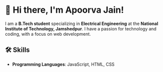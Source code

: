 # 👋 Hi there, I'm Apoorva Jain!

I am a **B.Tech student** specializing in **Electrical Engineering** at the **National Institute of Technology, Jamshedpur**. I have a passion for technology and coding, with a focus on web development.

## 🛠️ Skills
- **Programming Languages**: JavaScript, HTML, CSS